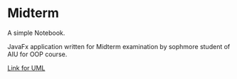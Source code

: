 # Midterm
A simple Notebook.

JavaFx application written for Midterm examination by sophmore student of AIU for OOP course.


[Link for UML](https://lucid.app/lucidchart/a475c514-2bf6-4dd8-a654-c242630fd366/edit?viewport_loc=-1552%2C40%2C4440%2C2076%2C0_0&invitationId=inv_67c3a100-4b34-4f41-877b-34f35926917b)
